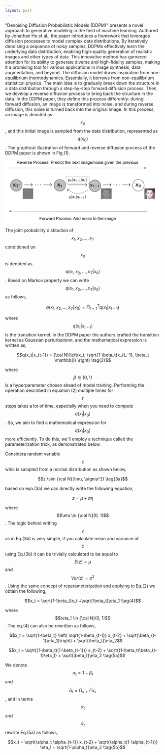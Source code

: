 ```yaml
---
layout: post
---
```

"Denoising Diffusion Probabilistic Models (DDPM)" presents a novel approach to generative modeling in the field of machine learning. Authored by Jonathan Ho et al., the paper introduces a framework that leverages diffusion processes to model complex data distributions. By iteratively denoising a sequence of noisy samples, DDPMs effectively learn the underlying data distribution, enabling high-quality generation of realistic images and other types of data. This innovative method has garnered attention for its ability to generate diverse and high-fidelity samples, making it a promising tool for various applications in image synthesis, data augmentation, and beyond. The diffusion model draws inspiration from non-equilibrium thermodynamics. Essentially, it borrows from non-equilibrium statistical physics. The main idea is to gradually break down the structure in a data distribution through a step-by-step forward diffusion process. Then, we develop a reverse diffusion process to bring back the structure in the data. In the DDPM paper, they define this process differently: during forward diffusion, an image is transformed into noise, and during reverse diffusion, this noise is turned back into the original image. In this process, an image is denoted as $$x_0$$, and this initial image is sampled from the data distribution, represented as $$q(x_0)$$. The graphical illustration of forward and reverse diffusion process of the DDPM paper is shown in Fig.(1).

![Alt text](/assets/images/ddpm.png "Figure 1: Reverse and forward diffusion process")

The joint probability distibution of $$x_1, x_2, \ldots, x_T$$ conditioned on $$x_0$$ is denoted as 
$$q(x_1,x_2,\ldots,x_T|x_0)$$. Based on Markov property we can write $$q(x_1,x_2,\ldots,x_T|x_0)$$ as follows,

$$q(x_1,x_2,\ldots,x_T|x_0) = \Pi_{t=1}^T q(x_t|x_{t-1}) \tag{1}$$

where 
$$q(x_t|x_{t-1})$$ is the transition kernel. In the DDPM paper the authors crafted the transition kernel as Gaussian perturbationn, and the mathematical expression is written as,

$$q(x_t|x_{t-1}) = {\cal N}\left(x_t; \sqrt{1-\beta_t}x_{t_-1}, \beta_t \mathbb{I} \right) \tag{2}$$

where $$\beta \in (0, 1)$$ is a hyperparameter chosen ahead of model training. Performing the operation described in equation (2) multiple times for $$t$$ steps takes a lot of time, especially when you need to compute 
$$q(x_t|x_0)$$. So, we aim to find a mathematical expression for $$q(x_t|x_0)$$ more efficiently. To do this, we'll employ a technique called the parameterization trick, as demonstrated below.

Considera random variable 
$$z$$ whic is sampled from a normal distribution as shown below,

 $$z \sim {\cal N}(\mu, \sigma^2) \tag{3a}$$

based on eqn.(3a) we can directly write the following equation,

$$z = \mu + \sigma \eta \tag{3b}$$

where $$\eta \in {\cal N}(0, 1)$$. The logic behind writing $$z$$ as in Eq.(3b) is very simple, if you calculate mean and variance of 
$$z$$ using Eq.(3b) it can be trivially calculated to be equal to 
$$E(z) = \mu$$ and $$Var(z) = \sigma^2$$. Using the same concept of reparameterization and applying to Eq.(2) we obtain the following,

$$x_t = \sqrt{1-\beta_t}x_t +\sqrt{\beta_t}\eta_1 \tag{4}$$

where $$\eta_1 \in {\cal N}(0, 1)$$. The eq.(4) can also be rewritten as follows,

$$x_t = \sqrt{1-\beta_t} \left( \sqrt{1-\beta_{t-1}} x_{t-2} + \sqrt{\beta_{t-1}\eta_1}\right) + \sqrt{\beta_t}\eta_2$$

$$x_t =  \sqrt{(1-\beta_t)(1-\beta_{t-1})} x_{t-2} + \sqrt{(1-\beta_t)\beta_{t-1}\eta_1} + \sqrt{\beta_t}\eta_2 \tag{5a}$$

We denote 
$$\alpha_t = 1-\beta_t$$ and $$\bar{\alpha}_t = \Pi_{s=1}^t \alpha_s$$, and in terms $$\alpha_t$$ and $$\bar{\alpha}_t$$ rewrite Eq.(5a) as follows,

$$x_t = \sqrt{\alpha_t \alpha_{t-1}} x_{t-2} + \sqrt{\alpha_t(1-\alpha_{t-1})} \eta_1 + \sqrt{1-\alpha_t}\eta_2 \tag{5b}$$